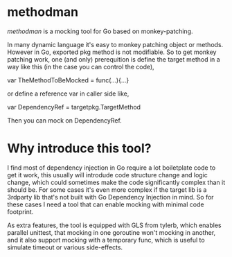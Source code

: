 # methodman

*methodman* is a mocking tool for Go based on monkey-patching. 

In many dynamic language it's easy to monkey patching object or methods. However in Go, exported pkg method is not modifiable. So to get monkey patching work, one (and only) prerequition is define the target method in a way like this (in the case you can control the code), 

  var TheMethodToBeMocked = func(...){...}
  
or define a reference var in caller side like,

  var DependencyRef = targetpkg.TargetMethod
  
Then you can mock on DependencyRef.

# Why introduce this tool?

I find most of dependency injection in Go require a lot boiletplate code to get it work, this usually will introdude code structure change and logic change, which could sometimes make the code significantly complex than it should be. For some cases it's even more complex if the target lib is a 3rdparty lib that's not built with Go Dependency Injection in mind. So for these cases I need a tool that can enable mocking with minimal code footprint.

As extra features, the tool is equipped with GLS from tylerb, which enables parallel unittest, that mocking in one goroutine won't mocking in another, and it also support mocking with a temporary func, which is useful to simulate timeout or various side-effects.

